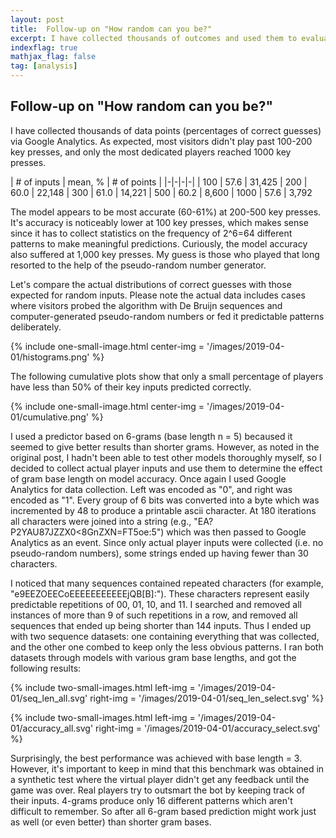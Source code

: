 ```yaml
---
layout: post
title:  Follow-up on "How random can you be?"
excerpt: I have collected thousands of outcomes and used them to evaluate the performance of the guesser.
indexflag: true
mathjax_flag: false
tag: [analysis]
---
```


##  Follow-up on "How random can you be?"

I have collected thousands of data points (percentages of correct guesses) via Google Analytics. As expected, most visitors didn't play past 100-200 key presses, and only the most dedicated players reached 1000 key presses.

| # of inputs | mean, % | # of points |
|-|-|-|-|
| 100  | 57.6 | 31,425
| 200  | 60.0 | 22,148
| 300  | 61.0 | 14,221
| 500  | 60.2 | 8,600
| 1000 | 57.6 | 3,792

The model appears to be most accurate (60-61%) at 200-500 key presses. It's accuracy is noticeably lower at 100 key presses, which makes sense since it has to collect statistics on the frequency of 2^6=64 different patterns to make meaningful predictions. Curiously, the model accuracy also suffered at 1,000 key presses. My guess is those who played that long resorted to the help of the pseudo-random number generator.

Let's compare the actual distributions of correct guesses with those expected for random inputs. Please note the actual data includes cases where visitors probed the algorithm with De Bruijn sequences and computer-generated pseudo-random numbers or fed it predictable patterns deliberately.

{% include one-small-image.html center-img = '/images/2019-04-01/histograms.png' %}

The following cumulative plots show that only a small percentage of players have less than 50% of their key inputs predicted correctly.

{% include one-small-image.html center-img = '/images/2019-04-01/cumulative.png' %}

I used a predictor based on 6-grams (base length n = 5) becaused it seemed to give better results than shorter grams. However, as noted in the original post, I hadn't been able to test other models thoroughly myself, so I decided to collect actual player inputs and use them to determine the effect of gram base length on model accuracy. Once again I used Google Analytics for data collection. Left was encoded as "0", and right was encoded as "1".  Every group of 6 bits was converted into a byte which was incremented by 48 to produce a printable ascii character. At 180 iterations all characters were joined into a string (e.g., "EA?P2YAU87JZZX0<8GnZXN=FT5oe:5") which was then passed to Google Analytics as an event. Since only actual player inputs were collected (i.e. no pseudo-random numbers), some strings ended up having fewer than 30 characters.

I noticed that many sequences contained repeated characters (for example, "e9EEZOEECoEEEEEEEEEEEjQB[B]:"). These characters represent easily predictable repetitions of 00, 01, 10, and 11. I searched and removed all instances of more than 9 of such repetitions in a row, and removed all sequences that ended up being shorter than 144 inputs. Thus I ended up with two sequence datasets: one containing everything that was collected, and the other one combed to keep only the less obvious patterns. I ran both datasets through models with various gram base lengths, and got the following results:

{% include two-small-images.html left-img = '/images/2019-04-01/seq_len_all.svg' right-img = '/images/2019-04-01/seq_len_select.svg' %}

{% include two-small-images.html left-img = '/images/2019-04-01/accuracy_all.svg' right-img = '/images/2019-04-01/accuracy_select.svg' %}

Surprisingly, the best performance was achieved with base length = 3. However, it's important to keep in mind that this benchmark was obtained in a synthetic test where the virtual player didn't get any feedback until the game was over. Real players try to outsmart the bot by keeping track of their inputs. 4-grams produce only 16 different patterns which aren't difficult to remember. So after all 6-gram based prediction might work just as well (or even better) than shorter gram bases.